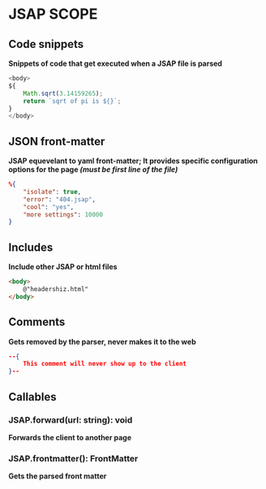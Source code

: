 # JSAP SCOPE

## Code snippets
**Snippets of code that get executed when a JSAP file is parsed**
```js
<body>
${ 
    Math.sqrt(3.14159265); 
    return `sqrt of pi is ${}`;
}
</body>
```

## JSON front-matter
**JSAP equevelant to yaml front-matter; It provides specific configuration options for the page *(must be first line of the file)***
```json
%{
    "isolate": true,
    "error": "404.jsap",
    "cool": "yes",
    "more settings": 10000
}
```

## Includes
**Include other JSAP or html files**
```html
<body>
    @"headershiz.html"
</body>
```

## Comments
**Gets removed by the parser, never makes it to the web**
```json
--{
    This comment will never show up to the client
}--
```

## Callables
### JSAP.forward(url: string): void
**Forwards the client to another page**

### JSAP.frontmatter(): FrontMatter
**Gets the parsed front matter**